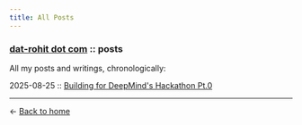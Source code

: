 ```yaml
---
title: All Posts
---
```


### [dat-rohit dot com](.) :: posts

All my posts and writings, chronologically:

2025-08-25 :: [Building for DeepMind's Hackathon Pt.0](deepmind-hackathon-pt0)

---

← [Back to home](.)